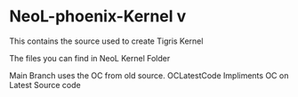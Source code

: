 NeoL-phoenix-Kernel v
===================

This contains the source used to create Tigris Kernel

The files you can find in NeoL Kernel Folder

Main Branch uses the OC from old source.
OCLatestCode Impliments OC on Latest Source code
